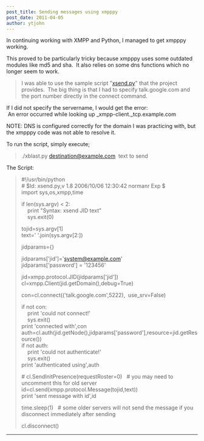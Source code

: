 ```yaml
---
post_title: Sending messages using xmpppy
post_date: 2011-04-05
author: ytjohn
---
```


In continuing working with XMPP and Python, I managed to get xmpppy
working.  
  
This proved to be particularly tricky because xmpppy uses some outdated
modules like md5 and sha.  It also relies on some dns functions which no
longer seem to work.  
  

> I was able to use the sample script "[xsend.py][]" that the project
> provides.  The big thing is that I had to specify talk.google.com and
> the port number directly in the connect command.

  
If I did not specify the servername, I would get the error:  
 An error occurred while looking up \_xmpp-client.\_tcp.example.com  
  
NOTE: DNS is configured correctly for the domain I was practicing with,
but the xmpppy code was not able to resolve it.  
  
To run the script, simply execute;  
  

> ./xblast.py destination@example.com  text to send

  
The Script:  

> \#!/usr/bin/python  
> \# \$Id: xsend.py,v 1.8 2006/10/06 12:30:42 normanr Exp \$  
> import sys,os,xmpp,time  
>   
> if len(sys.argv) \< 2:  
>     print "Syntax: xsend JID text"  
>     sys.exit(0)  
>   
> tojid=sys.argv[1]  
> text=' '.join(sys.argv[2:])  
>   
> jidparams={}  
>   
> jidparams['jid']='system@example.com'  
> jidparams['password'] = '123456'  
>   
> jid=xmpp.protocol.JID(jidparams['jid'])  
> cl=xmpp.Client(jid.getDomain(),debug=True)  
>   
> con=cl.connect(('talk.google.com',5222),  use\_srv=False)  
>   
> if not con:  
>     print 'could not connect!'  
>     sys.exit()  
> print 'connected with',con  
> auth=cl.auth(jid.getNode(),jidparams['password'],resource=jid.getResource())  
> if not auth:  
>     print 'could not authenticate!'  
>     sys.exit()  
> print 'authenticated using',auth  
>   
> \# cl.SendInitPresence(requestRoster=0)   \# you may need to uncomment
> this for old server  
> id=cl.send(xmpp.protocol.Message(tojid,text))  
> print 'sent message with id',id  
>   
> time.sleep(1)   \# some older servers will not send the message if you
> disconnect immediately after sending  
>   
> cl.disconnect()

  
  
---

  [xsend.py]: http://xmpppy.sourceforge.net/examples/xsend.py
